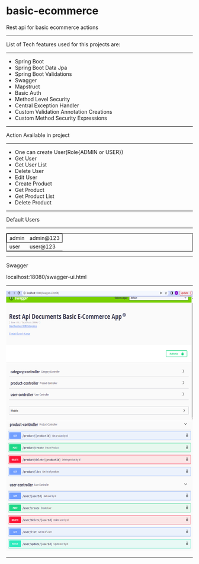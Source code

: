 # basic-ecommerce
Rest api for basic ecommerce actions
<hr>
<p>List of Tech features used for this projects are: <p>
<hr>
<ul>
<li>Spring Boot</li>
<li>Spring Boot Data Jpa</li>
<li>Spring Boot Validations</li>
<li>Swagger</li>
<li>Mapstruct</li>
<li>Basic Auth</li>
<li>Method Level Security</li>
<li>Central Exception Handler</li>
<li>Custom Validation Annotation Creations</li>
<li>Custom Method Security Expressions</li>
</ul>
<hr>
<p>Action Available in project <p>
<hr>
<ul>
<li>One can create User(Role{ADMIN or USER})</li>
<li>Get User</li>
<li>Get User List</li>
<li>Delete User</li>
<li>Edit User</li>
<li>Create Product</li>
<li>Get Product</li>
<li>Get Product List</li>
<li>Delete Product</li>
</ul>
<hr>
<p>Default Users<p>
<hr>
<table style="border: 1px solid;">
<tr style="border: 1px solid;">
<td>admin</td>
<td>admin@123</td>
</tr>
<tr>
<td>user</td>
<td>user@123</td>
</tr>
</table>
<hr>
<p>Swagger<p>
<p>localhost:18080/swagger-ui.html<p>
<hr>
<img src="swagger1.png" width="600px" height="350px"/>
<img src="swagger2.png" width="600px" height="350px"/>
<hr>